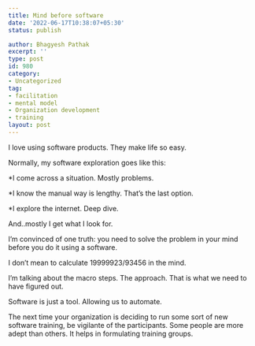 ```yaml
---
title: Mind before software
date: '2022-06-17T10:38:07+05:30'
status: publish

author: Bhagyesh Pathak
excerpt: ''
type: post
id: 980
category:
- Uncategorized
tag:
- facilitation
- mental model
- Organization development
- training
layout: post
---
```


I love using software products. They make life so easy.

Normally, my software exploration goes like this:

\*I come across a situation. Mostly problems.

\*I know the manual way is lengthy. That’s the last option.

\*I explore the internet. Deep dive.

And..mostly I get what I look for.

I’m convinced of one truth: you need to solve the problem in your mind before you do it using a software.

I don’t mean to calculate 19999923/93456 in the mind.

I’m talking about the macro steps. The approach. That is what we need to have figured out.

Software is just a tool. Allowing us to automate.

The next time your organization is deciding to run some sort of new software training, be vigilante of the participants. Some people are more adept than others. It helps in formulating training groups.